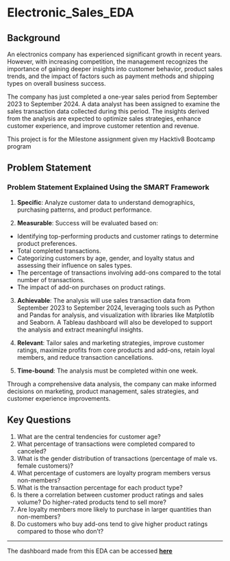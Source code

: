 # Electronic_Sales_EDA
## Background
An electronics company has experienced significant growth in recent years. However, with increasing competition, the management recognizes the importance of gaining deeper insights into customer behavior, product sales trends, and the impact of factors such as payment methods and shipping types on overall business success.

The company has just completed a one-year sales period from September 2023 to September 2024. A data analyst has been assigned to examine the sales transaction data collected during this period. The insights derived from the analysis are expected to optimize sales strategies, enhance customer experience, and improve customer retention and revenue.

This project is for the Milestone assignment given my Hacktiv8 Bootcamp program

## Problem Statement
### Problem Statement Explained Using the SMART Framework
1. **Specific**:
Analyze customer data to understand demographics, purchasing patterns, and product performance.

2. **Measurable**:
Success will be evaluated based on:

- Identifying top-performing products and customer ratings to determine product preferences.
- Total completed transactions.
- Categorizing customers by age, gender, and loyalty status and assessing their influence on sales types.
- The percentage of transactions involving add-ons compared to the total number of transactions.
- The impact of add-on purchases on product ratings.
3. **Achievable**:
The analysis will use sales transaction data from September 2023 to September 2024, leveraging tools such as Python and Pandas for analysis, and visualization with libraries like Matplotlib and Seaborn. A Tableau dashboard will also be developed to support the analysis and extract meaningful insights.

4. **Relevant**:
Tailor sales and marketing strategies, improve customer ratings, maximize profits from core products and add-ons, retain loyal members, and reduce transaction cancellations.

5. **Time-bound**:
The analysis must be completed within one week.

Through a comprehensive data analysis, the company can make informed decisions on marketing, product management, sales strategies, and customer experience improvements.

## Key Questions
1. What are the central tendencies for customer age?
2. What percentage of transactions were completed compared to canceled?
3. What is the gender distribution of transactions (percentage of male vs. female customers)?
4. What percentage of customers are loyalty program members versus non-members?
5. What is the transaction percentage for each product type?
6. Is there a correlation between customer product ratings and sales volume? Do higher-rated products tend to sell more?
7. Are loyalty members more likely to purchase in larger quantities than non-members?
8. Do customers who buy add-ons tend to give higher product ratings compared to those who don’t?

---
The dashboard made from this EDA can be accessed __[here](https://public.tableau.com/app/profile/catherine.kezia.wijaya/viz/milestone_17297886994870/StatisticDescriptive?publish=yes)__

